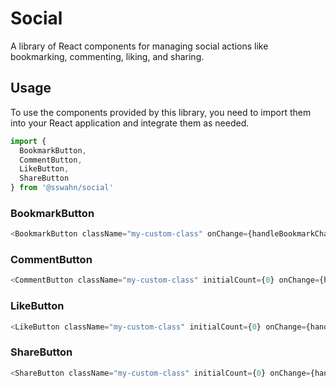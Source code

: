 # Social

A library of React components for managing social actions like bookmarking, commenting, liking, and sharing.

## Usage
To use the components provided by this library, you need to import them into your React application and integrate them as needed.
```javascript
import {
  BookmarkButton,
  CommentButton,
  LikeButton,
  ShareButton
} from '@sswahn/social'
```

### BookmarkButton
```javascript
<BookmarkButton className="my-custom-class" onChange={handleBookmarkChange} />
```  

### CommentButton
```javascript
<CommentButton className="my-custom-class" initialCount={0} onChange={handleCommentChange} />
```  

### LikeButton
```javascript
<LikeButton className="my-custom-class" initialCount={0} onChange={handleLikeChange} />
```  

### ShareButton
```javascript
<ShareButton className="my-custom-class" initialCount={0} onChange={handleShareChange} />
```


